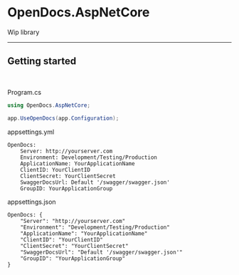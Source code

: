 <h1> OpenDocs.AspNetCore</h1>

<p>Wip library</p>

<hr>

<h2><strong>Getting started</strong></h2><br>

<span>Program.cs</span>
```C#
using OpenDocs.AspNetCore;

app.UseOpenDocs(app.Configuration);
```

<span>appsettings.yml</span>
```yml#
OpenDocs:
    Server: http://yourserver.com
    Environment: Development/Testing/Production
    ApplicationName: YourApplicationName
    ClientID: YourClientID
    ClientSecret: YourClientSecret
    SwaggerDocsUrl: Default '/swagger/swagger.json'
    GroupID: YourApplicationGroup 
```
<span>appsettings.json</span>
```json#
OpenDocs: {
    "Server": "http://yourserver.com"
    "Environment": "Development/Testing/Production"
    "ApplicationName": "YourApplicationName"
    "ClientID": "YourClientID"
    "ClientSecret": "YourClientSecret"
    "SwaggerDocsUrl": "Default '/swagger/swagger.json'"
    "GroupID": "YourApplicationGroup"
} 
```